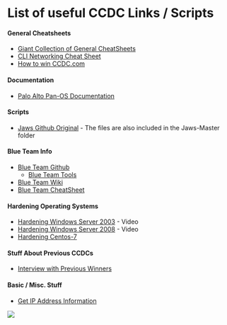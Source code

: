 # List of useful CCDC Links / Scripts


#### General Cheatsheets
* [Giant Collection of General CheatSheets](https://cheatsheetseries.owasp.org/)
* [CLI Networking Cheat Sheet](https://docs.paloaltonetworks.com/pan-os/7-1/pan-os-cli-quick-start/cli-cheat-sheets/cli-cheat-sheet-networking)
* [How to win CCDC.com](http://howtowinccdc.com/wiki/)

#### Documentation
* [Palo Alto Pan-OS Documentation](https://docs.paloaltonetworks.com/pan-os.html)

#### Scripts
* [Jaws Github Original](https://github.com/411Hall/JAWS) - The files are also included in the Jaws-Master folder

#### Blue Team Info
* [Blue Team Github](https://github.com/sans-blue-team/blue-team-wiki)
  * [Blue Team Tools](https://github.com/sans-blue-team/blue-team-wiki/tree/gh-pages/Tools)
* [Blue Team Wiki](https://www.sans.org/blog/blue-team-defender-guide-capture-the-flag-cheat-sheet/)
* [Blue Team CheatSheet](https://www.opsfolio.com/resource-center-cat/cheat-sheets/ciso-blue-team-sysadmin-and-webadmin-cheat-sheets/)

#### Hardening Operating Systems
* [Hardening Windows Server 2003](https://www.youtube.com/watch?v=cPW7qOC0Hog) - Video
* [Hardening Windows Server 2008](https://www.youtube.com/watch?v=ycrqbu0rVnI) - Video
* [Hardening Centos-7](https://highon.coffee/blog/security-harden-centos-7/)

#### Stuff About Previous CCDCs
* [Interview with Previous Winners](https://www.csis.org/podcasts/technology-policy-podcast/interview-winners-national-collegiate-cyber-defense-competition)

#### Basic / Misc. Stuff
* [Get IP Address Information](https://bgp.he.net/)

<img src="https://imgur.com/a/opIKhMC">
